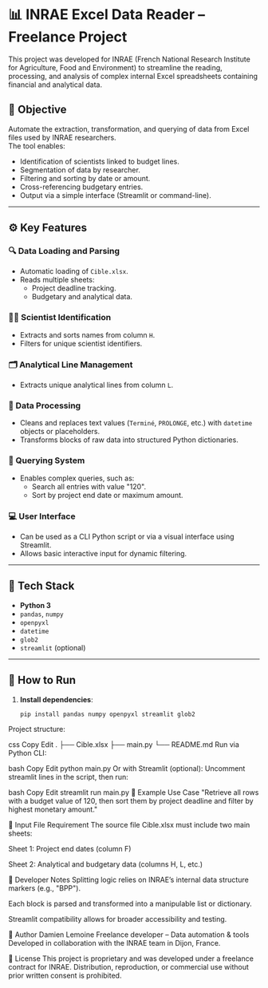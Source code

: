 # 📊 INRAE Excel Data Reader – Freelance Project

This project was developed for INRAE (French National Research Institute for Agriculture, Food and Environment) to streamline the reading, processing, and analysis of complex internal Excel spreadsheets containing financial and analytical data.

## 🧠 Objective

Automate the extraction, transformation, and querying of data from Excel files used by INRAE researchers.  
The tool enables:

- Identification of scientists linked to budget lines.
- Segmentation of data by researcher.
- Filtering and sorting by date or amount.
- Cross-referencing budgetary entries.
- Output via a simple interface (Streamlit or command-line).

---

## ⚙️ Key Features

### 🔍 Data Loading and Parsing
- Automatic loading of `Cible.xlsx`.
- Reads multiple sheets:
  - Project deadline tracking.
  - Budgetary and analytical data.

### 🧑‍🔬 Scientist Identification
- Extracts and sorts names from column `H`.
- Filters for unique scientist identifiers.

### 🗂️ Analytical Line Management
- Extracts unique analytical lines from column `L`.

### 🧾 Data Processing
- Cleans and replaces text values (`Terminé`, `PROLONGE`, etc.) with `datetime` objects or placeholders.
- Transforms blocks of raw data into structured Python dictionaries.

### 🔄 Querying System
- Enables complex queries, such as:
  - Search all entries with value "120".
  - Sort by project end date or maximum amount.

### 💻 User Interface
- Can be used as a CLI Python script or via a visual interface using Streamlit.
- Allows basic interactive input for dynamic filtering.

---

## 🧰 Tech Stack

- **Python 3**
- `pandas`, `numpy`
- `openpyxl`
- `datetime`
- `glob2`
- `streamlit` (optional)

---

## 🚀 How to Run

1. **Install dependencies**:
   ```bash
   pip install pandas numpy openpyxl streamlit glob2
Project structure:

css
Copy
Edit
.
├── Cible.xlsx
├── main.py
└── README.md
Run via Python CLI:

bash
Copy
Edit
python main.py
Or with Streamlit (optional):
Uncomment streamlit lines in the script, then run:

bash
Copy
Edit
streamlit run main.py
📌 Example Use Case
"Retrieve all rows with a budget value of 120, then sort them by project deadline and filter by highest monetary amount."

📁 Input File Requirement
The source file Cible.xlsx must include two main sheets:

Sheet 1: Project end dates (column F)

Sheet 2: Analytical and budgetary data (columns H, L, etc.)

🧼 Developer Notes
Splitting logic relies on INRAE’s internal data structure markers (e.g., "BPP").

Each block is parsed and transformed into a manipulable list or dictionary.

Streamlit compatibility allows for broader accessibility and testing.

👤 Author
Damien Lemoine
Freelance developer – Data automation & tools
Developed in collaboration with the INRAE team in Dijon, France.

📄 License
This project is proprietary and was developed under a freelance contract for INRAE.
Distribution, reproduction, or commercial use without prior written consent is prohibited.

